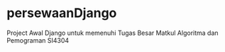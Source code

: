 # persewaanDjango
Project Awal Django untuk memenuhi Tugas Besar Matkul Algoritma dan Pemograman SI4304
